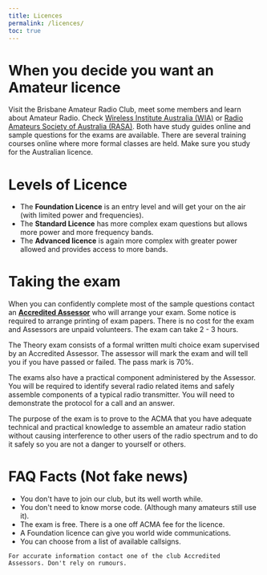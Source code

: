 ```yaml
---
title: Licences
permalink: /licences/
toc: true
---
```


# When you decide you want an Amateur licence

Visit the Brisbane Amateur Radio Club, meet some members and learn about Amateur Radio.
Check [Wireless Institute Australia (WIA)](https://wia.org.au) or [Radio Amateurs Society of Australia (RASA)](https://vkradioamateurs.org). Both have study guides online and sample questions for the exams are available. There are several training courses online where more formal classes are held. Make sure you study for the Australian licence.

# Levels of Licence
* The **Foundation Licence** is an entry level and will get your on the air (with limited power and frequencies).
* The **Standard Licence** has more complex exam questions but allows more power and more frequency bands.
* The **Advanced licence** is again more complex with greater power allowed and provides access to more bands.

# Taking the exam
When you can confidently complete most of the sample questions contact an [**Accredited Assessor**](mailto:membership@barcvk4ba.com.au) who will arrange your exam. Some notice is required to arrange printing of exam papers. There is no cost for the exam and Assessors are unpaid volunteers. The exam can take 2 - 3 hours.

The Theory exam consists of a formal written multi choice exam supervised by an Accredited Assessor. The assessor will mark the exam and will tell you if you have passed or failed. The pass mark is 70%.

The exams also have a practical component administered by the Assessor. You will be required to identify several radio related items and safely assemble components of a typical radio transmitter.
You will need to demonstrate the protocol for a call and an answer.

The purpose of the exam is to prove to the ACMA that you have adequate technical and practical knowledge to assemble an amateur radio station without causing interference to other users of the radio spectrum and to do it safely so you are not a danger to yourself or others. 

# FAQ Facts (Not fake news)
* You don't have to join our club, but its well worth while.
* You don't need to know morse code. (Although many amateurs still use it).
* The exam is free. There is a one off ACMA fee for the licence.
* A Foundation licence can give you world wide communications.
* You can choose from a list of available callsigns.

```
For accurate information contact one of the club Accredited
Assessors. Don't rely on rumours.
```
